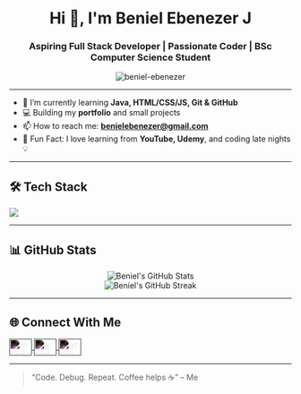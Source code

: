 <h1 align="center">Hi 👋, I'm Beniel Ebenezer J</h1>
<h3 align="center">Aspiring Full Stack Developer | Passionate Coder | BSc Computer Science Student</h3>

<p align="center">
  <img src="https://komarev.com/ghpvc/?username=beniel-ebenezer&label=Profile%20views&color=0e75b6&style=flat" alt="beniel-ebenezer" />
</p>

---

- 🌱 I’m currently learning **Java, HTML/CSS/JS, Git & GitHub**
- 💻 Building my **portfolio** and small projects
- 📫 How to reach me: **benielebenezer@gmail.com**
- 🧠 Fun Fact: I love learning from **YouTube, Udemy**, and coding late nights 💡

---

## 🛠️ Tech Stack
<p align="left">
  <img src="https://skillicons.dev/icons?i=html,css,js,java,git,github,vscode" />
</p>

---

## 📊 GitHub Stats
<p align="center">
  <img src="https://github-readme-stats.vercel.app/api?username=Beniel05&show_icons=true&theme=tokyonight" alt="Beniel's GitHub Stats" />
  <br />
  <img src="https://streak-stats.demolab.com?user=Beniel05&theme=tokyonight" alt="Beniel's GitHub Streak" />
</p>

---

<h2 style="border-bottom:none; padding-bottom:0;">🌐 Connect With Me</h2>

<p align="left">
  <a href="https://www.linkedin.com/in/beniel-ebenezer/" target="_blank" rel="noopener noreferrer" title="LinkedIn">
    <img align="center" src="https://cdn.jsdelivr.net/npm/simple-icons@v3/icons/linkedin.svg" alt="linkedin" height="30" width="40" style="fill:white; filter: invert(1);" />
  </a>
  <a href="mailto:benielebenezer@gmail.com" target="_blank" rel="noopener noreferrer" title="Email">
    <img align="center" src="https://cdn.jsdelivr.net/npm/simple-icons@v3/icons/gmail.svg" alt="gmail" height="30" width="40" style="fill:white; filter: invert(1);" />
  </a>
  <a href="https://github.com/beniel-ebenezer" target="_blank" rel="noopener noreferrer" title="GitHub">
    <img align="center" src="https://cdn.jsdelivr.net/npm/simple-icons@v3/icons/github.svg" alt="github" height="30" width="40" style="fill:white; filter: invert(1);" />
  </a>
</p>

---

> “Code. Debug. Repeat. Coffee helps ☕” – Me
